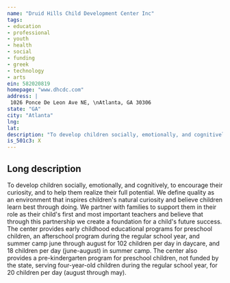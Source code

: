 ```yaml
---
name: "Druid Hills Child Development Center Inc"
tags:
- education
- professional
- youth
- health
- social
- funding
- greek
- technology
- arts
ein: 582020819
homepage: "www.dhcdc.com"
address: |
 1026 Ponce De Leon Ave NE, \nAtlanta, GA 30306
state: "GA"
city: "Atlanta"
lng: 
lat: 
description: "To develop children socially, emotionally, and cognitively, to encourage their curiosity, and to help them realize their full potential. We define quality as an environment that inspires children's natural curiosity and believe children learn best through doing. We partner with families to support them in their role as their child's first and most important teachers and believe that through this partnership we create a foundation for a child's future success. "
is_501c3: X
---
```


## Long description

To develop children socially, emotionally, and cognitively, to encourage their curiosity, and to help them realize their full potential. We define quality as an environment that inspires children's natural curiosity and believe children learn best through doing. We partner with families to support them in their role as their child's first and most important teachers and believe that through this partnership we create a foundation for a child's future success. The center provides early childhood educational programs for preschool children, an afterschool program during the regular school year, and summer camp june through august for 102 children per day in daycare, and 18 children per day (june-august) in summer camp. The center also provides a pre-kindergarten program for preschool children, not funded by the state, serving four-year-old children during the regular school year, for 20 children per day (august through may). 
